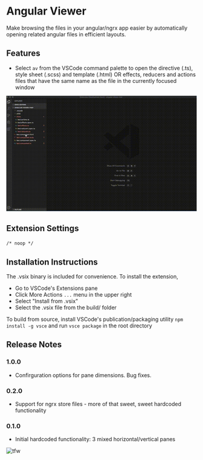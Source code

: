 # Angular Viewer

Make browsing the files in your angular/ngrx app easier by automatically opening related angular files in efficient layouts.

## Features

 - Select `av` from the VSCode command palette to open the directive (.ts), style sheet (.scss) and template (.html) OR effects, reducers and actions files that have the same name as the file in the currently focused window

 ![Demo](assets/0.2.0-demo.gif)

## Extension Settings

`/* noop */`

## Installation Instructions

The .vsix binary is included for convenience. To install the extension, 
 - Go to VSCode's Extensions pane
 - Click More Actions `...` menu in the upper right
 - Select "Install from .vsix"
 - Select the .vsix file from the build/ folder

To build from source, install VSCode's publication/packaging utility `npm install -g vsce` and run `vsce package` in the root directory

## Release Notes

### 1.0.0
  - Confirguration options for pane dimensions. Bug fixes.

### 0.2.0
  - Support for ngrx store files - more of that sweet, sweet hardcoded functionality

 ### 0.1.0
  - Initial hardcoded functionality: 3 mixed horizontal/vertical panes




  ![tfw](assets/tfw-you-discover-this-extension.gif)
